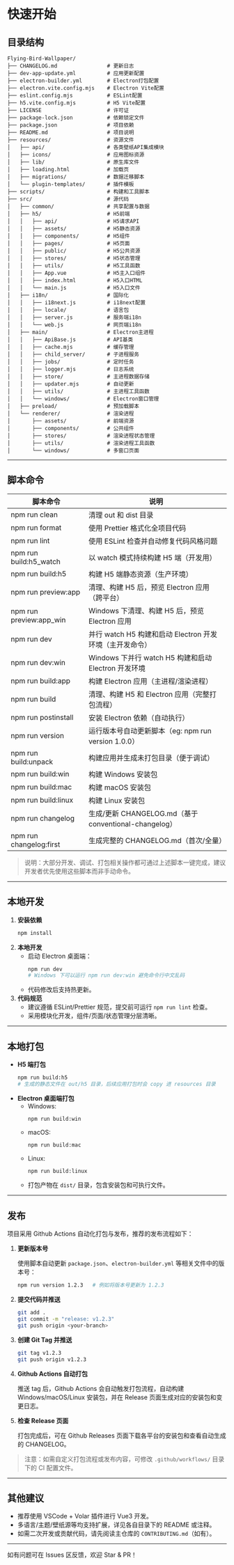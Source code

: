 # 快速开始

## 目录结构

```
Flying-Bird-Wallpaper/
├── CHANGELOG.md                # 更新日志
├── dev-app-update.yml          # 应用更新配置
├── electron-builder.yml        # Electron打包配置
├── electron.vite.config.mjs    # Electron Vite配置
├── eslint.config.mjs           # ESLint配置
├── h5.vite.config.mjs          # H5 Vite配置
├── LICENSE                     # 许可证
├── package-lock.json           # 依赖锁定文件
├── package.json                # 项目依赖
├── README.md                   # 项目说明
├── resources/                  # 资源文件
│   ├── api/                    # 各类壁纸API集成模块
│   ├── icons/                  # 应用图标资源
│   ├── lib/                    # 原生库文件
│   ├── loading.html            # 加载页
│   ├── migrations/             # 数据迁移脚本
│   └── plugin-templates/       # 插件模板
├── scripts/                    # 构建和工具脚本
├── src/                        # 源代码
│   ├── common/                 # 共享配置与数据
│   ├── h5/                     # H5前端
│   │   ├── api/                # H5请求API
│   │   ├── assets/             # H5静态资源
│   │   ├── components/         # H5组件
│   │   ├── pages/              # H5页面
│   │   ├── public/             # H5公共资源
│   │   ├── stores/             # H5状态管理
│   │   ├── utils/              # H5工具函数
│   │   ├── App.vue             # H5主入口组件
│   │   ├── index.html          # H5入口HTML
│   │   └── main.js             # H5入口文件
│   ├── i18n/                   # 国际化
│   │   ├── i18next.js          # i18next配置
│   │   ├── locale/             # 语言包
│   │   ├── server.js           # 服务端i18n
│   │   └── web.js              # 网页端i18n
│   ├── main/                   # Electron主进程
│   │   ├── ApiBase.js          # API基类
│   │   ├── cache.mjs           # 缓存管理
│   │   ├── child_server/       # 子进程服务
│   │   ├── jobs/               # 定时任务
│   │   ├── logger.mjs          # 日志系统
│   │   ├── store/              # 主进程数据存储
│   │   ├── updater.mjs         # 自动更新
│   │   ├── utils/              # 主进程工具函数
│   │   └── windows/            # Electron窗口管理
│   ├── preload/                # 预加载脚本
│   └── renderer/               # 渲染进程
│       ├── assets/             # 前端资源
│       ├── components/         # 公共组件
│       ├── stores/             # 渲染进程状态管理
│       ├── utils/              # 渲染进程工具函数
│       └── windows/            # 多窗口页面
```

---

## 脚本命令

| 脚本命令                | 说明                                                     |
| ----------------------- | -------------------------------------------------------- |
| npm run clean           | 清理 out 和 dist 目录                                    |
| npm run format          | 使用 Prettier 格式化全项目代码                           |
| npm run lint            | 使用 ESLint 检查并自动修复代码风格问题                   |
| npm run build:h5_watch  | 以 watch 模式持续构建 H5 端（开发用）                    |
| npm run build:h5        | 构建 H5 端静态资源（生产环境）                           |
| npm run preview:app     | 清理、构建 H5 后，预览 Electron 应用（跨平台）           |
| npm run preview:app_win | Windows 下清理、构建 H5 后，预览 Electron 应用           |
| npm run dev             | 并行 watch H5 构建和启动 Electron 开发环境（主开发命令） |
| npm run dev:win         | Windows 下并行 watch H5 构建和启动 Electron 开发环境     |
| npm run build:app       | 构建 Electron 应用（主进程/渲染进程）                    |
| npm run build           | 清理、构建 H5 和 Electron 应用（完整打包流程）           |
| npm run postinstall     | 安装 Electron 依赖（自动执行）                           |
| npm run version         | 运行版本号自动更新脚本（eg: npm run version 1.0.0）      |
| npm run build:unpack    | 构建应用并生成未打包目录（便于调试）                     |
| npm run build:win       | 构建 Windows 安装包                                      |
| npm run build:mac       | 构建 macOS 安装包                                        |
| npm run build:linux     | 构建 Linux 安装包                                        |
| npm run changelog       | 生成/更新 CHANGELOG.md（基于 conventional-changelog）    |
| npm run changelog:first | 生成完整的 CHANGELOG.md（首次/全量）                     |

> 说明：大部分开发、调试、打包相关操作都可通过上述脚本一键完成，建议开发者优先使用这些脚本而非手动命令。

---

## 本地开发

1. **安装依赖**
   ```bash
   npm install
   ```
2. **本地开发**
   - 启动 Electron 桌面端：
     ```bash
     npm run dev
     # Windows 下可以运行 npm run dev:win 避免命令行中文乱码
     ```
   - 代码修改后支持热更新。
3. **代码规范**
   - 建议遵循 ESLint/Prettier 规范，提交前可运行 `npm run lint` 检查。
   - 采用模块化开发，组件/页面/状态管理分层清晰。

---

## 本地打包

- **H5 端打包**
  ```bash
  npm run build:h5
  # 生成的静态文件在 out/h5 目录，后续应用打包时会 copy 进 resources 目录
  ```
- **Electron 桌面端打包**
  - Windows:
    ```bash
    npm run build:win
    ```
  - macOS:
    ```bash
    npm run build:mac
    ```
  - Linux:
    ```bash
    npm run build:linux
    ```
  - 打包产物在 `dist/` 目录，包含安装包和可执行文件。

---

## 发布

项目采用 Github Actions 自动化打包与发布，推荐的发布流程如下：

1. **更新版本号**

   使用脚本自动更新 `package.json`、`electron-builder.yml` 等相关文件中的版本号：

   ```bash
   npm run version 1.2.3   # 例如将版本号更新为 1.2.3
   ```

2. **提交代码并推送**

   ```bash
   git add .
   git commit -m "release: v1.2.3"
   git push origin <your-branch>
   ```

3. **创建 Git Tag 并推送**

   ```bash
   git tag v1.2.3
   git push origin v1.2.3
   ```

4. **Github Actions 自动打包**

   推送 tag 后，Github Actions 会自动触发打包流程，自动构建 Windows/macOS/Linux 安装包，并在 Release 页面生成对应的安装包和变更日志。

5. **检查 Release 页面**

   打包完成后，可在 Github Releases 页面下载各平台的安装包和查看自动生成的 CHANGELOG。

> 注意：如需自定义打包流程或发布内容，可修改 `.github/workflows/` 目录下的 CI 配置文件。

---

## 其他建议

- 推荐使用 VSCode + Volar 插件进行 Vue3 开发。
- 多语言/主题/壁纸源等均支持扩展，详见各自目录下的 README 或注释。
- 如需二次开发或贡献代码，请先阅读主仓库的 `CONTRIBUTING.md`（如有）。

---

如有问题可在 Issues 区反馈，欢迎 Star & PR！
